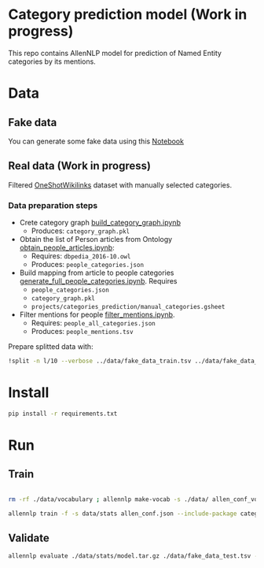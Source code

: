 # Category prediction model (Work in progress)

This repo contains AllenNLP model for prediction of Named Entity categories by its mentions.

# Data

## Fake data

You can generate some fake data using this [Notebook](notebooks/gen_face_data.ipynb)


## Real data (Work in progress)

Filtered [OneShotWikilinks](https://www.kaggle.com/generall/oneshotwikilinks) dataset with manually selected categories.

### Data preparation steps


* Crete category graph [build_category_graph.ipynb](./notebooks/build_category_graph.ipynb)
    * Produces: `category_graph.pkl`
* Obtain the list of Person articles from Ontology [obtain_people_articles.ipynb](/notebooks/obtain_people_articles.ipynb):
    * Requires: `dbpedia_2016-10.owl`
    * Produces: `people_categories.json`
* Build mapping from article to people categories [generate_full_people_categories.ipynb](./notebooks/generate_full_people_categories.ipynb). Requires
    * `people_categories.json`
    * `category_graph.pkl`
    * `projects/categories_prediction/manual_categories.gsheet`
* Filter mentions for people [filter_mentions.ipynb](./notebooks/filter_mentions.ipynb). 
    * Requires: `people_all_categories.json`
    * Produces: `people_mentions.tsv`


Prepare splitted data with:

```bash
!split -n l/10 --verbose ../data/fake_data_train.tsv ../data/fake_data_train.tsv_
```

# Install

```bash
pip install -r requirements.txt
```

# Run


## Train

```bash

rm -rf ./data/vocabulary ; allennlp make-vocab -s ./data/ allen_conf_vocab.json --include-package category_prediction

allennlp train -f -s data/stats allen_conf.json --include-package category_prediction
```

## Validate

```bash
allennlp evaluate ./data/stats/model.tar.gz ./data/fake_data_test.tsv --include-package category_prediction
```

